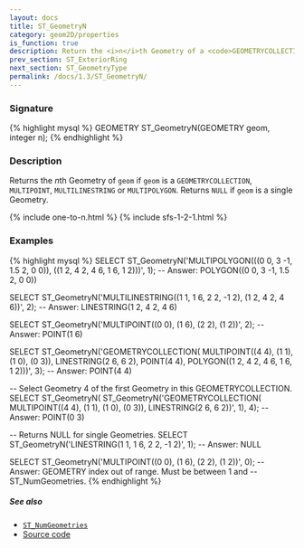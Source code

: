 ```yaml
---
layout: docs
title: ST_GeometryN
category: geom2D/properties
is_function: true
description: Return the <i>n</i>th Geometry of a <code>GEOMETRYCOLLECTION</code>
prev_section: ST_ExteriorRing
next_section: ST_GeometryType
permalink: /docs/1.3/ST_GeometryN/
---
```


### Signature

{% highlight mysql %}
GEOMETRY ST_GeometryN(GEOMETRY geom, integer n);
{% endhighlight %}

### Description

Returns the *n*th Geometry of `geom` if `geom` is a `GEOMETRYCOLLECTION`,
`MULTIPOINT`, `MULTILINESTRING` or `MULTIPOLYGON`. Returns `NULL` if `geom` is
a single Geometry.

{% include one-to-n.html %}
{% include sfs-1-2-1.html %}

### Examples

{% highlight mysql %}
SELECT ST_GeometryN('MULTIPOLYGON(((0 0, 3 -1, 1.5 2, 0 0)),
                                  ((1 2, 4 2, 4 6, 1 6, 1 2)))', 1);
-- Answer: POLYGON((0 0, 3 -1, 1.5 2, 0 0))

SELECT ST_GeometryN('MULTILINESTRING((1 1, 1 6, 2 2, -1 2),
                                     (1 2, 4 2, 4 6))', 2);
-- Answer: LINESTRING(1 2, 4 2, 4 6)

SELECT ST_GeometryN('MULTIPOINT((0 0), (1 6), (2 2), (1 2))', 2);
-- Answer: POINT(1 6)

SELECT ST_GeometryN('GEOMETRYCOLLECTION(
                       MULTIPOINT((4 4), (1 1), (1 0), (0 3)),
                       LINESTRING(2 6, 6 2),
                       POINT(4 4),
                       POLYGON((1 2, 4 2, 4 6, 1 6, 1 2)))', 3);
-- Answer: POINT(4 4)

-- Select Geometry 4 of the first Geometry in this GEOMETRYCOLLECTION.
SELECT ST_GeometryN(
           ST_GeometryN('GEOMETRYCOLLECTION(
                           MULTIPOINT((4 4), (1 1), (1 0), (0 3)),
                           LINESTRING(2 6, 6 2))', 1), 4);
-- Answer: POINT(0 3)

-- Returns NULL for single Geometries.
SELECT ST_GeometryN('LINESTRING(1 1, 1 6, 2 2, -1 2)', 1);
-- Answer: NULL

SELECT ST_GeometryN('MULTIPOINT((0 0), (1 6), (2 2), (1 2))', 0);
-- Answer: GEOMETRY index out of range. Must be between 1 and
-- ST_NumGeometries.
{% endhighlight %}

##### See also

* [`ST_NumGeometries`](../ST_NumGeometries)
* <a href="https://github.com/orbisgis/h2gis/blob/v1.3.0/h2gis-functions/src/main/java/org/h2gis/functions/spatial/properties/ST_GeometryN.java" target="_blank">Source code</a>
